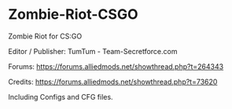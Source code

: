 # Zombie-Riot-CSGO
Zombie Riot for CS:GO

Editor / Publisher: TumTum - Team-Secretforce.com

Forums: https://forums.alliedmods.net/showthread.php?t=264343

Credits: https://forums.alliedmods.net/showthread.php?t=73620

Including Configs and CFG files.
